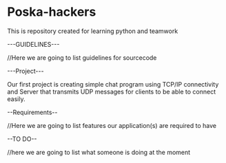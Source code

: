 Poska-hackers
=============

This is repository created for learning python and teamwork


---GUIDELINES---

//Here we are going to list guidelines for sourcecode


---Project---

Our first project is creating simple chat program using TCP/IP
connectivity and Server that transmits UDP messages for clients to be 
able to connect easily.


--Requirements--

//Here we are going to list features our application(s) are required to have

--TO DO--

//here we are going to list what someone is doing at the moment

